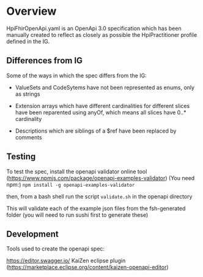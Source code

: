 # Overview

 HpiFhirOpenApi.yaml is an OpenApi 3.0 specification which has been manually created to reflect as closely as possible the HpiPractitioner profile defined in the IG.



## Differences from IG

Some of the ways in which the spec differs from the IG:

- ValueSets and CodeSytems have not been represented as enums,  only as strings

- Extension arrays which have different cardinalities for different slices have been reparented using anyOf, which means all slices have 0..* cardinality
- Descriptions which are siblings of a $ref have been replaced by comments

## Testing

To test the spec, install the openapi validator online tool (https://www.npmjs.com/package/openapi-examples-validator) (You need npm:)
`npm install -g openapi-examples-validator`

then, from a bash shell run the script `validate.sh` in the openapi directory

This will validate each of the example json files from the fsh-generated  folder (you will need to run sushi first to generate these)

## Development

Tools used to create the openapi spec:

https://editor.swagger.io/
KaiZen eclipse plugin  (https://marketplace.eclipse.org/content/kaizen-openapi-editor)